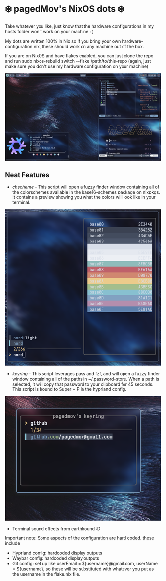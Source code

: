 # ❄️ pagedMov's NixOS dots ❄️
Take whatever you like, just know that the hardware configurations in my hosts folder won't work on your machine : )

My dots are written 100% in Nix so if you bring your own hardware-configuration.nix, these should work on any machine out of the box.

If you are on NixOS and have flakes enabled, you can just clone the repo and run sudo nixos-rebuild switch --flake /path/to/this-repo (again, just make sure you don't use my hardware configuration on your machine)

<div style="text-align: center;">
  <img src="./assets/screens/desktop.png" alt="Desktop" />
</div>

## Neat Features
* *chscheme* - This script will open a fuzzy finder window containing all of the colorschemes available in the base16-schemes package on nixpkgs. It contains a preview showing you what the colors will look like in your terminal.

<div style="text-align: center;">
  <img src="./assets/screens/chscheme.png" alt="chscheme" />
</div>

* *keyring* - This script leverages pass and fzf, and will open a fuzzy finder window containing all of the paths in ~/.password-store. When a path is selected, it will copy that password to your clipboard for 45 seconds. This script is bound to Super + P in the hyprland config.

<div style="text-align: center;">
  <img src="./assets/screens/keyring.png" alt="keyring" />
</div>

* Terminal sound effects from earthbound :D

Important note: Some aspects of the configuration are hard coded. these include
* Hyprland config: hardcoded display outputs
* Waybar config: hardcoded display outputs
* Git config: set up like userEmail = ${username}@gmail.com, userName = ${username}, so these will be substituted with whatever you put as the username in the flake.nix file.
